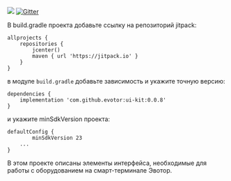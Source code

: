 [![](https://jitpack.io/v/evotor/ui-kit.svg)](https://jitpack.io/#evotor/ui-kit)
[![Gitter](https://badges.gitter.im/evotor/ui-kit.svg)](https://gitter.im/evotor/ui-kit.svg)

В build.gradle проекта добавьте ссылку на репозиторий jitpack:

```
allprojects {
    repositories {
        jcenter()
        maven { url 'https://jitpack.io' }
    }
}
```

в модуле `build.gradle` добавьте зависимость и укажите точную версию:

```
dependencies {
    implementation 'com.github.evotor:ui-kit:0.0.8'
}
```

и укажите minSdkVersion проекта:
```
defaultConfig {
        minSdkVersion 23
	...
}
```

В этом проекте описаны элементы интерфейса, необходимые для работы с оборудованием на смарт-терминале Эвотор.
